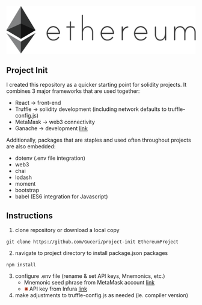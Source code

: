 ![](public/eth.png)
##
## Project Init
I created this repository as a quicker starting point for solidity projects. It combines 3 major frameworks that are used together:
- React -> front-end
- Truffle -> solidity development (including network defaults to truffle-config.js)
- MetaMask -> web3 connectivity
- Ganache -> development [link](https://www.trufflesuite.com/ganache)

Additionally, packages that are staples and used often throughout projects are also embedded:
- dotenv (.env file integration)
- web3
- chai
- lodash
- moment
- bootstrap
- babel (ES6 integration for Javascript)
##
## Instructions
1.  clone repository or download a local copy
```
git clone https://github.com/Guceri/project-init EthereumProject
```
2.  navigate to project directory to install package.json packages
```
npm install
```
3.  configure .env file (rename & set API keys, Mnemonics, etc.)
      - Mnemonic seed phrase from MetaMask account [link](https://metamask.io/)
      - <img src="public/infura.png" width="10" > API key from Infura [link](https://infura.io/)
4.  make adjustments to truffle-config.js as needed (ie. compiler version)
